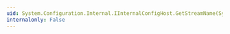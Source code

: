 ```yaml
---
uid: System.Configuration.Internal.IInternalConfigHost.GetStreamName(System.String)
internalonly: False
---
```

